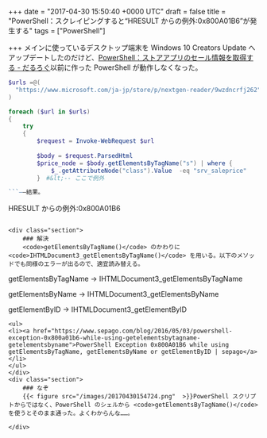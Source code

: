 
+++
date = "2017-04-30 15:50:40 +0000 UTC"
draft = false
title = "PowerShell：スクレイピングすると“HRESULT からの例外:0x800A01B6”が発生する"
tags = ["PowerShell"]

+++
メインに使っているデスクトップ端末を Windows 10 Creators Update へアップデートしたのだけど、[PowerShell：ストアアプリのセール情報を取得する - だるろぐ](http://blog.daruyanagi.jp/entry/2017/03/04/220000)以前に作った PowerShell が動作しなくなった。
```ps1
$urls =@(
  "https://www.microsoft.com/ja-jp/store/p/nextgen-reader/9wzdncrfj262"
)

foreach ($url in $urls)
{
    try
    {
        $request = Invoke-WebRequest $url
        
        $body = $request.ParsedHtml
        $price_node = $body.getElementsByTagName("s") | where { 
            $_.getAttributeNode("class").Value  -eq "srv_saleprice"
        }　#&lt;-- ここで例外

```――結果。
```
HRESULT からの例外:0x800A01B6
```Internet Explorer（<code>Invoke-WebRequest()</code> などで内部的に利用されている）がメソッドをサポートしていないときにでるエラーみたい。

<div class="section">
    ### 解決
    <code>getElementsByTagName()</code> のかわりに <code>IHTMLDocument3_getElementsByTagName()</code> を用いる。以下のメソッドでも同様のエラーが出るので、適宜読み替える。
```
getElementsByTagName ->
IHTMLDocument3_getElementsByTagName 

getElementsByName ->
IHTMLDocument3_getElementsByName 

getElementByID ->
IHTMLDocument3_getElementByID
```
<ul>
<li><a href="https://www.sepago.com/blog/2016/05/03/powershell-exception-0x800a01b6-while-using-getelementsbytagname-getelementsbyname">PowerShell Exception 0x800A01B6 while using getElementsByTagName, getElementsByName or getElementByID | sepago</a></li>
</ul>
</div>
<div class="section">
    ### なぞ
    {{< figure src="/images/20170430154724.png"  >}}PowerShell スクリプトからではなく、PowerShell のシェルから <code>getElementsByTagName()</code> を使うとそのまま通った。よくわからんな……。

</div>

